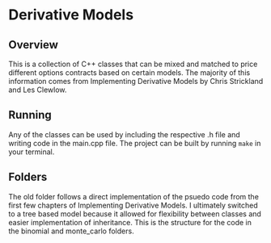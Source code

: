 # Derivative Models

## Overview
This is a collection of C++ classes that can be mixed and matched to price different options contracts based on certain models. The majority of this information comes from Implementing Derivative Models by Chris Strickland and Les Clewlow.

## Running
Any of the classes can be used by including the respective .h file and writing code in the main.cpp file. The project can be built by running `make` in your terminal.

## Folders
The old folder follows a direct implementation of the psuedo code from the first few chapters of Implementing Derivative Models. I ultimately switched to a tree based model because it allowed for flexibility between classes and easier implementation of inheritance. This is the structure for the code in the binomial and monte_carlo folders.